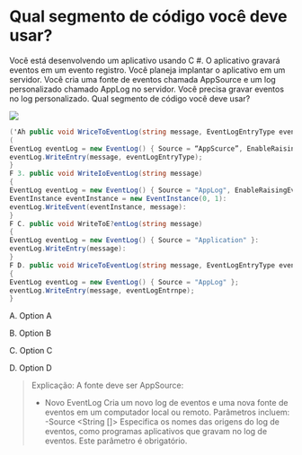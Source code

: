 ﻿Qual segmento de código você deve usar?
==================================

Você está desenvolvendo um aplicativo usando C #. O aplicativo gravará eventos em um evento
registro. Você planeja implantar o aplicativo em um servidor.
Você cria uma fonte de eventos chamada AppSource e um log personalizado chamado AppLog no servidor.
Você precisa gravar eventos no log personalizado.
Qual segmento de código você deve usar?

[![](https://cdn.briefmenow.org/wp-content/uploads/70-483-v2/300.jpg)](https://cdn.briefmenow.org/wp-content/uploads/70-483-v2/300.jpg)

```csharp
('Ah public void WriceToEventLog(string message, EventLogEntryType evencLogEntryType)
(
EventLog eventLog = new EventLog() { Source = “AppScurce”, EnableRaisingEvents = true };
eventLog.WriteEntry(message, eventLogEntryType);
}
F 3. public void WriteIoEventLog(string message)
{
EventLog eventLog = new EventLog() { Source = "AppLog", EnableRaisingEvents = true }:
EventInstance eventInstance = new EventInstance(0, 1):
eventLog.WriteEvent(eventInstance, message):
}
F C. public void WriteToE?entLog(string message)
{
EventLog eventLog = new EventLog() { Source = "Application" }:
eventLog.WriteEntry(message):
}
F D. public void WriceToEventLog(string message, EventLogEntryType eventLogEntryType)
{
EventLog eventLog = new EventLog() { Source = "AppLog" };
eventLog.WriteEntry(message, eventLogEntrnpe);
}
```


A.
Option A

B.
Option B

C.
Option C

D.
Option D

> Explicação:
> A fonte deve ser AppSource:
> 
> * Novo EventLog
> Cria um novo log de eventos e uma nova fonte de eventos em um computador local ou remoto.
> Parâmetros incluem:
> -Source <String []>
> Especifica os nomes das origens do log de eventos, como programas aplicativos que gravam no
> log de eventos. Este parâmetro é obrigatório.